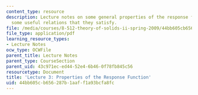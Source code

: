 ```yaml
---
content_type: resource
description: Lecture notes on some general properties of the response functions, and
  some useful relations that they satisfy.
file: /media/courses/8-512-theory-of-solids-ii-spring-2009/44bb605cb656287b1aaff1a93bcfa8fc_MIT8_512s09_lec03_rev.pdf
file_type: application/pdf
learning_resource_types:
- Lecture Notes
ocw_type: OCWFile
parent_title: Lecture Notes
parent_type: CourseSection
parent_uid: 43c971ec-ed44-52e4-6b46-0f78fb845c56
resourcetype: Document
title: 'Lecture 3: Properties of the Response Function'
uid: 44bb605c-b656-287b-1aaf-f1a93bcfa8fc
---
```

